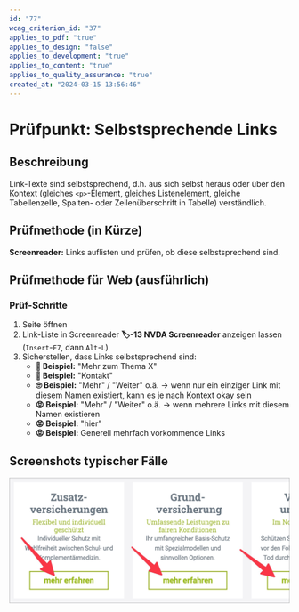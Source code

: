 ```yaml
---
id: "77"
wcag_criterion_id: "37"
applies_to_pdf: "true"
applies_to_design: "false"
applies_to_development: "true"
applies_to_content: "true"
applies_to_quality_assurance: "true"
created_at: "2024-03-15 13:56:46"
---
```


# Prüfpunkt: Selbstsprechende Links

## Beschreibung

Link-Texte sind selbstsprechend, d.h. aus sich selbst heraus oder über den Kontext (gleiches `<p>`-Element, gleiches Listenelement, gleiche Tabellenzelle, Spalten- oder Zeilenüberschrift in Tabelle) verständlich.

## Prüfmethode (in Kürze)

**Screenreader:** Links auflisten und prüfen, ob diese selbstsprechend sind.

## Prüfmethode für Web (ausführlich)

### Prüf-Schritte

1. Seite öffnen
1. Link-Liste in Screenreader **🏷️-13 NVDA Screenreader** anzeigen lassen (`Insert`-`F7`, dann `Alt`-`L`)
1. Sicherstellen, dass Links selbstsprechend sind:
    - **🙂 Beispiel:** "Mehr zum Thema X"
    - **🙂 Beispiel:** "Kontakt"
    - **🙄 Beispiel:** "Mehr" / "Weiter" o.ä. → wenn nur ein einziger Link mit diesem Namen existiert, kann es je nach Kontext okay sein
    - **😡 Beispiel:** "Mehr" / "Weiter" o.ä. → wenn mehrere Links mit diesem Namen existieren
    - **😡 Beispiel:** "hier"
    - **😡 Beispiel:** Generell mehrfach vorkommende Links

## Screenshots typischer Fälle

![Mehr erfahren Links bei EGK](images/mehr-erfahren-links-bei-egk.png)